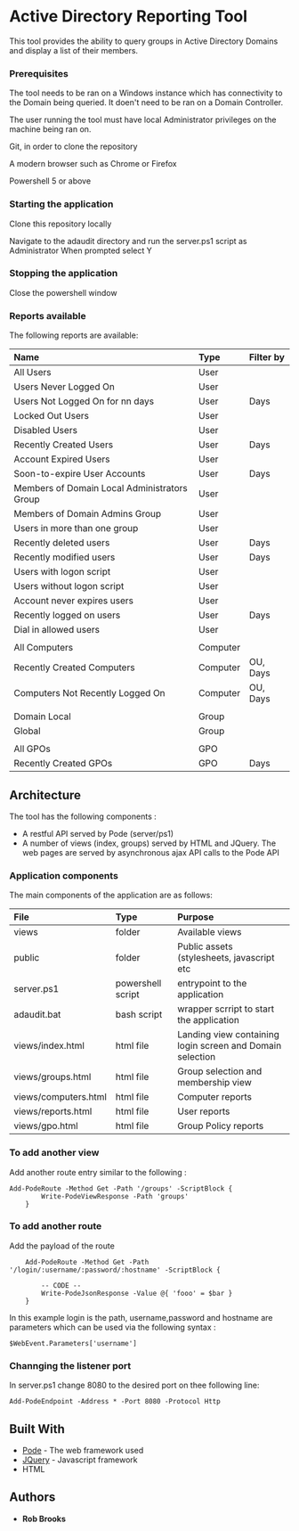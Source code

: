 # Active Directory Reporting Tool

This tool provides the ability to query groups in Active Directory Domains and display a list of their members.


### Prerequisites

The tool needs to be ran on a Windows instance which has connectivity to the Domain being queried. It doen't need to be ran on a Domain Controller. 

The user running the tool must have local Administrator privileges on the machine being ran on.

Git, in order to clone the repository

A modern browser such as Chrome or Firefox

Powershell 5 or above



### Starting the application

Clone this repository locally

Navigate to the adaudit directory and run the server.ps1 script as Administrator
When prompted select Y

### Stopping the application

Close the powershell window

### Reports available

The following reports are available: 

| Name          | Type              | Filter by |
| :------------- |:-----------------|:---------
| All Users	         | User            |  |
| Users Never Logged On		         | User            |  |
| Users Not Logged On for nn days		         | User            |Days  |
| Locked Out Users		         | User            |  |
| Disabled Users		         | User            |  |
| Recently Created Users	         | User            | Days |	
| Account Expired Users		         | User            |  |
| Soon-to-expire User Accounts		         | User            |Days  |
| Members of Domain Local Administrators Group		         | User            |  |
| Members of Domain Admins Group	         | User            |  |	
| Users in more than one group		         | User            |  |
| Recently deleted users		         | User            | Days |
| Recently modified users		         | User            | Days |
| Users with logon script		         | User            |  |
| Users without logon script	         | User            |  |	
| Account never expires users	         | User            |  |	
| Recently logged on users		         | User            | Days |
| Dial in allowed users		         | User            |  |
|         |            |  |	
| All Computers	         | Computer            |  |
| Recently Created Computers	         | Computer            | OU, Days |
| Computers Not Recently Logged On	         | Computer            | OU, Days |
|         |            |  |
| Domain Local	         | Group            |  |
| Global	         | Group            |  |
|         |            |  |
| All GPOs		         | GPO            |  |
| Recently Created GPOs	         | GPO            | Days |


## Architecture

The tool has the following components :

* A restful API served by Pode (server/ps1)
* A number of views (index, groups) served by HTML and JQuery. The web pages are served by asynchronous ajax API calls to the Pode API

### Application components

The main components of the application are as follows: 

| File          | Type              | Purpose |
| :------------- |:-----------------|:---------
| views         | folder            | Available views |
| public        | folder            | Public assets (stylesheets, javascript etc |
| server.ps1    | powershell script | entrypoint to the application |
| adaudit.bat   | bash script       | wrapper scrript to start the application |
| views/index.html         | html file            | Landing view containing login screen and Domain selection |
| views/groups.html         | html file           | Group selection and membership view |
| views/computers.html         | html file           | Computer reports |
| views/reports.html         | html file           | User reports |
| views/gpo.html         | html file           | Group Policy reports |


### To add another view

Add another route entry similar to the following : 

```
Add-PodeRoute -Method Get -Path '/groups' -ScriptBlock {
        Write-PodeViewResponse -Path 'groups'
    }
```

### To add another route

Add the payload of the route 
```
	Add-PodeRoute -Method Get -Path '/login/:username/:password/:hostname' -ScriptBlock {
	
        -- CODE --
		Write-PodeJsonResponse -Value @{ 'fooo' = $bar }
    }
```  
In this example login is the path, username,password and hostname are parameters which can be used via the following syntax : 

```
$WebEvent.Parameters['username']
``` 

### Channging the listener port

In server.ps1 change 8080 to the desired port on thee following line:

```
Add-PodeEndpoint -Address * -Port 8080 -Protocol Http
```


## Built With

* [Pode](https://badgerati.github.io/Pode/) - The web framework used
* [JQuery](https://jquery.com/) - Javascript framework
* HTML


## Authors

* **Rob Brooks**
